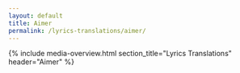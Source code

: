 ```yaml
---
layout: default
title: Aimer
permalink: /lyrics-translations/aimer/
---
```


<!-- !PAGE CONTENT! -->
{% include media-overview.html section_title="Lyrics Translations" header="Aimer" %}